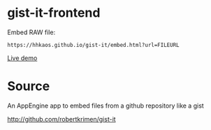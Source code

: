 # gist-it-frontend

Embed RAW file: 

```https://hhkaos.github.io/gist-it/embed.html?url=FILEURL```

[Live demo](https://hhkaos.github.io/gist-it/embed.html?url=https://github.com/Geo-Developers/GIS_para_desarrolladores/blob/master/README.md)

# Source

An AppEngine app to embed files from a github repository like a gist

http://github.com/robertkrimen/gist-it
